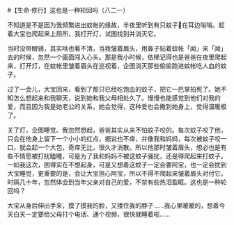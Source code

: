 #【生命⋅修行】这也是一种轮回吗（八二一）

不知道是不是因为我频繁进出蚊帐的缘故，半夜里听到有只蚊子🦟在耳边嗡嗡。趁着大宝也爬起来上厕所，我打开灯，试图找到并消灭它。

当时没带眼镜，其实啥也看不清，当我皱着眉头，用鼻子贴着蚊帐「闻」来「闻」去的时候，忽然一个画面闯入心头。那是我小时候，依稀记得也是爸爸在夜里爬起来，打开灯，在蚊帐里皱着眉头在巡视着，企图消灭那些偷偷跑进蚊帐吃人血的蚊子。

过了一会儿，大宝回来，看到了那只已经吃饱血的蚊子，把它一巴掌拍死了。她不知怎么想起来和我聊天，说到她和我父母相处久了。慢慢也能感觉到他们对我的爱，而且因为我是她老公的关系，她会觉得，这种爱也会撒到她身上，觉得温暖极了。

关了灯，企图睡觉。我忽然想起，爸爸其实从来不怕蚊子咬的。每次蚊子咬了他，只会在他身上留下一个小小的红点，据说也不痒，并像我和妈妈，每次被蚊子咬一口，就会起一个大包，奇痒无比，很久才消散。所以他那时皱着眉头，想必也是有些不情愿被打扰瞌睡，可是为了我和妈妈不被这蚊子骚扰，还是得爬起来打蚊子。一如我这次，困得实在不想起身，可是又想着这蚊子一定会要阿宝，也一定会扰到大宝睡觉，更重要的是，会让大宝担心阿宝，所以不得不爬起来皱着眉头对付它。时隔几十年，忽然体会到当年父亲对自己的爱，不禁有些热泪盈眶。这也是一种轮回吗？

大宝从身后伸出手来，摸了摸我的脸，又搂住我的脖子……我心里暖暖的，想着今天白天一定要给父母打个电话、通个视频，很快就睡着啦……